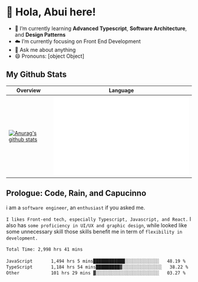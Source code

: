 # 👋 Hola, Abui here!

- 🌱 I’m currently learning **Advanced Typescript**, **Software Architecture**, and **Design Patterns**
- ☁️ I’m currently focusing on Front End Development
- 💬 Ask me about anything
- 😄 Pronouns: [object Object]

## My Github Stats

| Overview | Language |
| --- | --- |
|[![Anurag's github stats](https://github-readme-stats.vercel.app/api?username=abui-am&count_private=true)](https://github.com/anuraghazra/github-readme-stats)|![Language](https://raw.githubusercontent.com/abui-am/stats/c6455f656dfce7acd3951e5ec5b25d72af0b2ee3/generated/languages.svg)|

## Prologue: Code, Rain, and Capucinno
i am a `software engineer`, an `enthusiast` if you asked me. 

`I likes Front-end tech, especially Typescript, Javascript, and React.` I also has `some proficiency in UI/UX and graphic design`, while looked like some unnecessary skill those skills benefit me in term of `flexibility in development.`


<!--START_SECTION:waka-->

```text
Total Time: 2,998 hrs 41 mins

JavaScript       1,494 hrs 5 mins████████████░░░░░░░░░░░░░   48.19 %
TypeScript       1,184 hrs 54 mins█████████▓░░░░░░░░░░░░░░░   38.22 %
Other            101 hrs 29 mins ▓░░░░░░░░░░░░░░░░░░░░░░░░   03.27 %
```

<!--END_SECTION:waka-->
